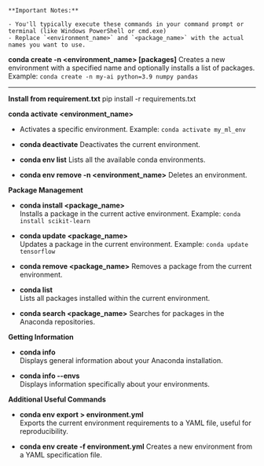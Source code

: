 
```ad-note
**Important Notes:**

- You'll typically execute these commands in your command prompt or terminal (like Windows PowerShell or cmd.exe)
- Replace `<environment_name>` and `<package_name>` with the actual names you want to use.
```

**conda create -n <environment_name> [packages]**
Creates a new environment with a specified name and optionally installs a list of packages. Example: `conda create -n my-ai python=3.9 numpy pandas`

---

**Install from requirement.txt**
pip install -r requirements.txt

**conda activate <environment_name>**

-   
    Activates a specific environment. Example: `conda activate my_ml_env`
    
- **conda deactivate** Deactivates the current environment.
    
- **conda env list** Lists all the available conda environments.
    
- **conda env remove -n <environment_name>** Deletes an environment.
    

**Package Management**

- **conda install <package_name>**  
    Installs a package in the current active environment. Example: `conda install scikit-learn`
    
- **conda update <package_name>**  
    Updates a package in the current environment. Example: `conda update tensorflow`
    
- **conda remove <package_name>** Removes a package from the current environment.
    
- **conda list**  
    Lists all packages installed within the current environment.
    
- **conda search <package_name>** Searches for packages in the Anaconda repositories.
    

**Getting Information**

- **conda info**  
    Displays general information about your Anaconda installation.
    
- **conda info --envs**  
    Displays information specifically about your environments.
    

**Additional Useful Commands**

- **conda env export > environment.yml**  
    Exports the current environment requirements to a YAML file, useful for reproducibility.
    
- **conda env create -f environment.yml** Creates a new environment from a YAML specification file.